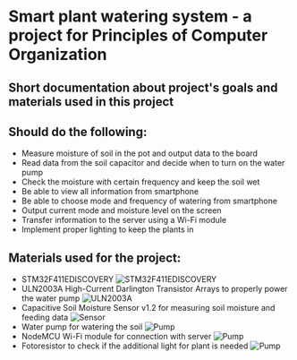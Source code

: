 # Smart plant watering system - a project for Principles of Computer Organization
## Short documentation about project's goals and materials used in this project

## Should do the following:
- Measure moisture of soil in the pot and output data to the board
- Read data from the soil capacitor and decide when to turn on the water pump
- Check the moisture with certain frequency and keep the soil wet
- Be able to view all information from smartphone
- Be able to choose mode and frequency of watering from smartphone
- Output current mode and moisture level on the screen
- Transfer information to the server using a Wi-Fi module
- Implement proper lighting to keep the plants in 

## Materials used for the project:
- STM32F411EDISCOVERY
![STM32F411EDISCOVERY](https://media.digikey.com/Photos/STMicro%20Photos/STM32F411E-DISCO.JPG)
- ULN2003A High-Current Darlington Transistor Arrays to properly power the water pump
![ULN2003A](https://botland.com.pl/61583-large_default/integrated-circuit-uln2003a-7xdarlington-smd.jpg)
- Capacitive Soil Moisture Sensor v1.2 for measuring soil moisture and feeding data
![Sensor](https://cdn.shopify.com/s/files/1/0069/6513/3376/products/5pcs-Capacitive-Soil-Sensor-Module-Soil-Moisture-Detection-Sensor-Analog-Output-DIY-Electronic-for-Arduino_1.jpg?v=1557471842)
- Water pump for watering the soil
![Pump](https://1436477554.rsc.cdn77.org/wp-content/uploads/2018/06/2PCs-Mini-Water-Pump-3V-0.5W-Tube-02-640x444.jpg)
- NodeMCU Wi-Fi module for connection with server
![Pump](https://www.cytron.io/image/cache/catalog/products/NODEMCU-V3/NodeMCU%20V3%20Lolin%20(1)-0-1-1-800x800.jpg)
- Fotoresistor to check if the additional light for plant is needed
![Pump](https://cdn.awsli.com.br/600x700/468/468162/produto/19414320/sensor-fotoresistor-ldr-de-5mm-6344c5f4.jpg)
